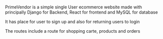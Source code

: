 PrimeVendor is a simple single User ecommerce website made with principally Django for Backend, React for frontend and MySQL for database

It has place for user to sign up and also for returning users to login

The routes include a route for shopping carte, products and orders